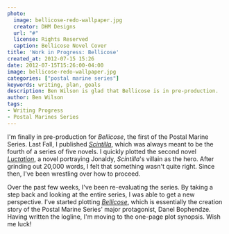 ```yaml
---
photo:
  image: bellicose-redo-wallpaper.jpg
  creator: DHM Designs
  url: "#"
  license: Rights Reserved
  caption: Bellicose Novel Cover
title: 'Work in Progress: Bellicose'
created_at: 2012-07-15 15:26
date: 2012-07-15T15:26:00-04:00
image: bellicose-redo-wallpaper.jpg
categories: ["postal marine series"]
keywords: writing, plan, goals
description: Ben Wilson is glad that Bellicose is in pre-production.
author: Ben Wilson
tags:
- Writing Progress
- Postal Marines Series
---
```

I'm finally in pre-production for *Bellicose*, the first of the Postal Marine Series. Last Fall, I published *[Scintilla](/books/)*, which was always meant to be the fourth of a series of five novels. I quickly plotted the second novel *[Luctation](/books/)*, a novel portraying Jonaldy, *Scintilla*'s villain as the hero. After grinding out 20,000 words, I felt that something wasn't quite right. Since then, I've been wrestling over how to proceed.

<!--more-->
Over the past few weeks, I've been re-evaluating the series. By taking a step back and looking at the entire series, I was able to get a new perspective. I've started plotting *[Bellicose](/books/)*, which is essentially the creation story of the Postal Marine Series' major protagonist, Danel Bophendze. Having written the logline, I'm moving to the one-page plot synopsis. Wish me luck!
